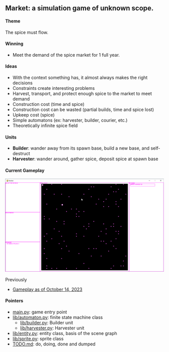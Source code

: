 ## Market: a simulation game of unknown scope.

#### Theme

The spice must flow.

#### Winning

* Meet the demand of the spice market for 1 full year.

#### Ideas

* With the context something has, it almost always makes the right decisions
* Constraints create interesting problems
* Harvest, transport, and protect enough spice to the market to meet demand
* Construction cost (time and spice)
* Construction cost can be wasted (partial builds, time and spice lost)
* Upkeep cost (spice)
* Simple automatons (ex: harvester, builder, courier, etc.)
* Theoretically infinite spice field

#### Units

* **Builder**: wander away from its spawn base, build a new base, and self-destruct
* **Harvester**: wander around, gather spice, deposit spice at spawn base

#### Current Gameplay

![Gameplay as of October 21, 2023](doc/screenshots/2023_10_21-progress.gif)

Previously
* [Gameplay as of October 14, 2023](doc/screenshots/2023_10_14-progress.gif)

#### Pointers

* [main.py](main.py): game entry point
* [lib/automaton.py](lib/automaton.py): finite state machine class
  * [lib/builder.py](lib/builder.py): Builder unit
  * [lib/harvester.py](lib/harvester.py): Harvester unit
* [lib/entity.py](lib/entity.py): entity class, basis of the scene graph
* [lib/sprite.py](lib/sprite.py): sprite class
* [TODO.md](TODO.md): do, doing, done and dumped
